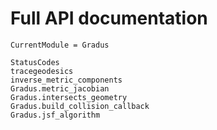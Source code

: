 # Full API documentation

```@meta
CurrentModule = Gradus
```

```@docs
StatusCodes
tracegeodesics
inverse_metric_components
Gradus.metric_jacobian
Gradus.intersects_geometry
Gradus.build_collision_callback
Gradus.jsf_algorithm
```